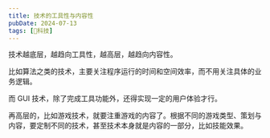```yaml
---
title: 技术的工具性与内容性
pubDate: 2024-07-13
tags: [🔭科技]
---
```


技术越底层，越趋向工具性，越高层，越趋向内容性。

比如算法之类的技术，主要关注程序运行的时间和空间效率，而不用关注具体的业务逻辑。

而 GUI 技术，除了完成工具功能外，还得实现一定的用户体验才行。

再高层的，比如游戏技术，就要注重游戏的内容了。根据不同的游戏类型、策划与内容，要定制不同的技术，甚至技术本身就是内容的一部分，比如技能效果。

